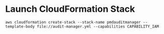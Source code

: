 # Launch CloudFormation Stack

```
aws cloudformation create-stack --stack-name pmdauditmanager --template-body file://audit-manager.yml --capabilities CAPABILITY_IAM
```